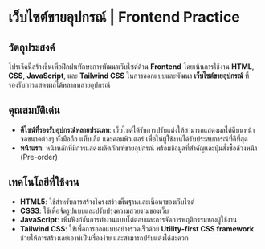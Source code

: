 # เว็บไซต์ขายอุปกรณ์ | Frontend Practice

## วัตถุประสงค์
โปรเจ็คนี้สร้างขึ้นเพื่อฝึกฝนทักษะการพัฒนาเว็บไซต์ด้าน **Frontend** โดยเน้นการใช้งาน **HTML**, **CSS**, **JavaScript**, และ **Tailwind CSS** ในการออกแบบและพัฒนา **เว็บไซต์ขายอุปกรณ์** ที่รองรับการแสดงผลได้หลากหลายอุปกรณ์

## คุณสมบัติเด่น

- **ดีไซน์ที่รองรับอุปกรณ์หลายประเภท**: เว็บไซต์ได้รับการปรับแต่งให้สามารถแสดงผลได้ดีบนหน้าจอขนาดต่างๆ ทั้งมือถือ แท็บเล็ต และคอมพิวเตอร์ เพื่อให้ผู้ใช้งานได้รับประสบการณ์ที่ดีที่สุด
- **หน้าแรก**: หน้าหลักที่มีการแสดงผลิตภัณฑ์ขายอุปกรณ์ พร้อมข้อมูลที่สำคัญและปุ่มสั่งซื้อล่วงหน้า (Pre-order)

## เทคโนโลยีที่ใช้งาน

- **HTML5**: ใช้สำหรับการสร้างโครงสร้างพื้นฐานและเนื้อหาของเว็บไซต์
- **CSS3**: ใช้เพื่อจัดรูปแบบและปรับปรุงความสวยงามของเว็บ
- **JavaScript**: เพิ่มฟังก์ชันการทำงานแบบโต้ตอบและการจัดการพฤติกรรมของผู้ใช้งาน
- **Tailwind CSS**: ใช้เพื่อการออกแบบอย่างรวดเร็วด้วย **Utility-first CSS framework** ช่วยให้การสร้างเลย์เอาท์เป็นเรื่องง่าย และสามารถปรับแต่งได้สะดวก
